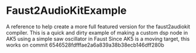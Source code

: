 # Faust2AudioKitExample
A reference to help create a more full featured version for the faust2audiokit compiler.
This is a quick and dirty example of making a custom dsp node in AK5 using a simple saw oscillator in Faust
Since AK5 is a moving target, this works on commit 6546528fdfffae2a6a839a38b38ecb146dff280b
